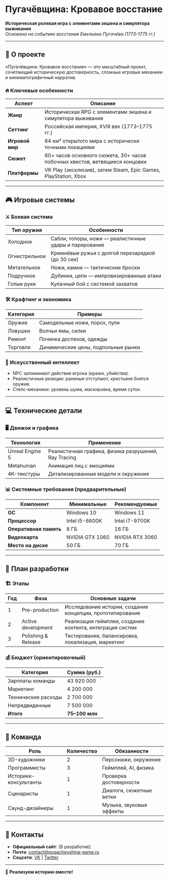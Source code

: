 # Пугачёвщина: Кровавое восстание  

**Историческая ролевая игра с элементами экшена и симулятора выживания**  
*Основана на событиях восстания Емельяна Пугачёва (1773–1775 гг.)*  

---

## 📌 О проекте  
«Пугачёвщина: Кровавое восстание» — это масштабный проект, сочетающий историческую достоверность, сложные игровые механики и кинематографичный нарратив.  

### 🔥 Ключевые особенности  
| **Аспект**               | **Описание**                                                                 |
|--------------------------|-----------------------------------------------------------------------------|
| **Жанр**                | Историческая RPG с элементами экшена и симулятора выживания                |
| **Сеттинг**             | Российская империя, XVIII век (1773–1775 гг.)                              |
| **Игровой мир**         | 64 км² открытого мира с исторически точными локациями                      |
| **Сюжет**               | 60+ часов основного сюжета, 30+ часов побочных квестов, ветвящиеся концовки |
| **Платформы**           | VK Play (эксклюзив), затем Steam, Epic Games, PlayStation, Xbox            |

---

## 🎮 Игровые системы  

### ⚔️ Боевая система  
| **Тип оружия**       | **Особенности**                                                                 |
|----------------------|---------------------------------------------------------------------------------|
| Холодное            | Сабли, топоры, ножи — реалистичные удары и парирование                         |
| Огнестрельное       | Кремнёвые ружья с долгой перезарядкой (до 30 сек)                              |
| Метательное         | Ножи, камни — тактические броски                                               |
| Подручное          | Дубинки, цепи — импровизированные атаки                                        |
| Голые руки         | Кулачный бой с системой захватов                                               |

### 🛠️ Крафтинг и экономика  
| **Категория**       | **Примеры**                                                                     |
|---------------------|---------------------------------------------------------------------------------|
| Оружие             | Самодельные ножи, порох, пули                                                  |
| Ловушки            | Волчьи ямы, силки                                                              |
| Ремонт             | Починка доспехов, одежды                                                       |
| Торговля           | Динамические цены, подпольные рынки                                            |

### 🧠 Искусственный интеллект  
- NPC запоминают действия игрока (кражи, убийства).  
- Реалистичные реакции: раненые отступают, крестьяне боятся оружия.  
- Стелс-механики: уровень шума, маскировка, время суток.  

---

## 💻 Технические детали  

### 🖥️ Движок и графика  
| **Технология**       | **Применение**                                                                 |
|----------------------|---------------------------------------------------------------------------------|
| Unreal Engine 5      | Реалистичная графика, физика разрушений, Ray Tracing                          |
| Metahuman           | Анимация лиц с эмоциями                                                       |
| 4K-текстуры         | Детализированные модели и окружение                                           |

### 📊 Системные требования (предварительные)  
| **Компонент**       | **Минимальные**          | **Рекомендуемые**        |
|---------------------|--------------------------|--------------------------|
| **ОС**             | Windows 10              | Windows 11              |
| **Процессор**      | Intel i5-6600K          | Intel i7-9700K          |
| **Оперативная память** | 8 ГБ                   | 16 ГБ                   |
| **Видеокарта**     | NVIDIA GTX 1060         | NVIDIA RTX 3060         |
| **Место на диске** | 50 ГБ                   | 70 ГБ                   |

---

## 📅 План разработки  

### 🏗️ Этапы  
| **Год**  | **Фаза**           | **Основные задачи**                                                                 |
|----------|--------------------|-------------------------------------------------------------------------------------|
| 1        | Pre-production     | Исследование истории, создание концепции, прототипирование                         |
| 2        | Active development | Реализация геймплея, создание контента, интеграция систем                          |
| 3        | Polishing & Release| Тестирование, балансировка, локализация, маркетинг                                 |

### 💰 Бюджет (ориентировочный)  
| **Категория**         | **Сумма (руб.)**   |
|-----------------------|--------------------|
| Зарплаты команды      | 43 920 000         |
| Маркетинг            | 4 200 000          |
| Технические расходы  | 2 700 000          |
| Непредвиденные       | 7 500 000          |
| **Итого**            | **75–100 млн**     |

---

## 👥 Команда  
| **Роль**               | **Количество** | **Обязанности**                                         |
|------------------------|----------------|---------------------------------------------------------|
| 3D-художники          | 2              | Персонажи, окружение                                    |
| Программисты          | 3              | Геймплей, AI, физика                                    |
| Историки-консультанты | 1              | Проверка достоверности                                  |
| Сценаристы            | 1              | Диалоги, сюжетные ветки                                 |
| Саунд-дизайнеры       | 1              | Музыка, звуковые эффекты                                |

---

## 📌 Контакты  
- **Официальный сайт**: [В разработке]  
- **Почта**: contact@pugachevshina-game.ru  
- **Соцсети**: [VK](https://vk.com) | [Twitter](https://twitter.com)  

---

🚀 **Реализуем историю вместе!**  
